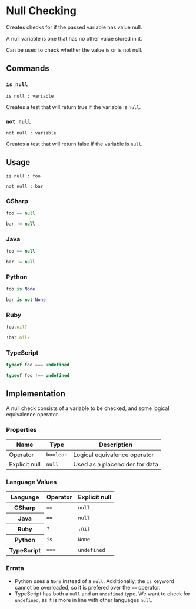 # Null Checking

Creates checks for if the passed variable has value null. 

A null variable is one that has no other value stored in it.

Can be used to check whether the value is or is not null. 

## Commands

### `is null`

`is null : variable`

Creates a test that will return true if the variable is `null`.

### `not null`

`not null : variable`

Creates a test that will return false if the variable is `null`.

## Usage

```
is null : foo
```

```
not null : bar
```

### CSharp

```csharp
foo == null
```

```csharp
bar != null
```

### Java

```java
foo == null
```

```java
bar != null
```

### Python

```python
foo is None
```

```python
bar is not None
```

### Ruby

```ruby
foo.nil?
```

```ruby
!bar.nil?
```

### TypeScript

```typescript
typeof foo === undefined
```

```typescript
typeof foo !== undefined
```

## Implementation

A null check consists of a variable to be checked, and some logical equivalence operator.

### Properties

<table>
    <thead>
        <th>Name</th>
        <th>Type</th>
        <th>Description</th>
    </thead>
    <tbody>
        <tr>
            <td>Operator</td>
            <td><code>boolean</code></td>
            <td>Logical equivalence operator</td>
        </tr>
        <tr>
            <td>Explicit null</td>
            <td><code>null</code></td>
            <td>Used as a placeholder for data</td>
        </tr>
    </tbody>
</table>

### Language Values

<table>
    <thead>
        <th>Language</th>
        <th>Operator</th>
        <th>Explicit null</th>
    </thead>
    <tbody>
        <tr>
            <th>CSharp</th>
            <td><code>==</code></td>
            <td><code>null</code></td>
        </tr>
        <tr>
            <th>Java</th>
            <td><code>==</code></td>
            <td><code>null</code></td>
        </tr>
        <tr>
            <th>Ruby</th>
            <td><code>?</code></td>
            <td><code>.nil</code></td>
        </tr>
        <tr>
            <th>Python</th>
            <td><code>is</code></td>
            <td><code>None</code></td>
        </tr>
        <tr>
            <th>TypeScript</th>
            <td><code>===</code></td>
            <td><code>undefined</code></td>
        </tr>
    </tbody>
</table>

### Errata
- Python uses a `None` instead of a `null`. Additionally, the `is` keyword cannot be overloaded, so it is prefered over the `==` operator.
- TypeScript has both a `null` and an `undefined` type. We want to check for `undefined`, as it is more in line with other languages `null`.
